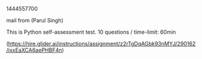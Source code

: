 1444557700

mail from (Parul Singh)

This is Python self-assessment test.
10 questions  / time-limit: 60min

(https://hire.glider.ai/instructions/assignment/z2rTgDqAGbk93nMYJ/290162/ixxEaXCA6aePHBF4n)




